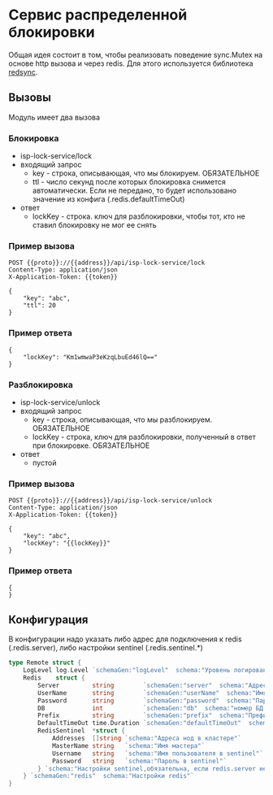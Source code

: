 # Сервис распределенной блокировки

Общая идея состоит в том, чтобы реализовать поведение sync.Mutex на основе http вызова и через redis. Для этого используется библиотека [redsync](github.com/go-redsync/redsync). 

## Вызовы

Модуль имеет два вызова


### Блокировка 

- isp-lock-service/lock
- входящий запрос
  - key - строка, описывающая, что мы блокируем. ОБЯЗАТЕЛЬНОЕ
  - ttl - число секунд после которых блокировка снимется автоматически. Если не передано, то будет использовано значение из конфига (.redis.defaultTimeOut)
- ответ
  - lockKey - строка. ключ для разблокировки, чтобы тот, кто не ставил блокировку не мог ее снять 

### Пример вызова

```
POST {{proto}}://{{address}}/api/isp-lock-service/lock
Content-Type: application/json
X-Application-Token: {{token}}

{
    "key": "abc",
    "ttl": 20
}
```

### Пример ответа

```
{
    "lockKey": "Km1wmwaP3eKzqLbuEd46lQ=="
}
```

### Разблокировка

- isp-lock-service/unlock
- входящий запрос
    - key - строка, описывающая, что мы разблокируем. ОБЯЗАТЕЛЬНОЕ
    - lockKey - строка, ключ для разблокировки, полученный в ответ при блокировке. ОБЯЗАТЕЛЬНОЕ
- ответ
    - пустой

### Пример вызова

```
POST {{proto}}://{{address}}/api/isp-lock-service/unlock
Content-Type: application/json
X-Application-Token: {{token}}

{
    "key": "abc",
    "lockKey": "{{lockKey}}"
}
```

### Пример ответа

```
{
}
```

## Конфигурация

В конфигурации надо указать либо адрес для подключения к redis (.redis.server), либо настройки sentinel (.redis.sentinel.*)

```go
type Remote struct {
	LogLevel log.Level `schemaGen:"logLevel"  schema:"Уровень логирования"`
	Redis    struct {
		Server         string        `schemaGen:"server"  schema:"Адрес сервера redis, обязателен, если sentinel не указан"`
		UserName       string        `schemaGen:"userName"  schema:"Имя пользователя в  redis"`
		Password       string        `schemaGen:"password"  schema:"Пароль для redis"`
		DB             int           `schemaGen:"db"  schema:"номер БД в redis"`
		Prefix         string        `schemaGen:"prefix"  schema:"Префикс ключей для модуля"`
		DefaultTimeOut time.Duration `schemaGen:"defaultTimeOut"  schema:"TTL по умолчанию, в секундах"`
		RedisSentinel  *struct {
			Addresses  []string `schema:"Адреса нод в кластере"`
			MasterName string   `schema:"Имя мастера"`
			Username   string   `schema:"Имя пользователя в sentinel"`
			Password   string   `schema:"Пароль в sentinel"`
		} `schema:"Настройки sentinel,обязательна, если redis.server не указан"`
	} `schemaGen:"redis"  schema:"Настройки redis"`
}
```
